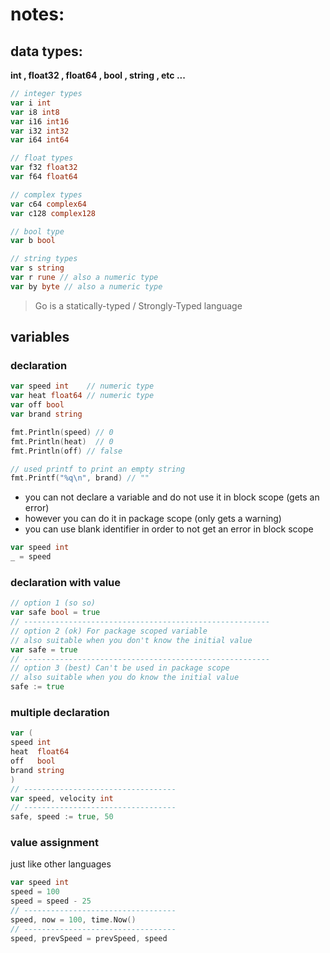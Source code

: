 # notes:

## data types:

**int , float32 , float64 , bool , string , etc ...**

```go
// integer types
var i int
var i8 int8
var i16 int16
var i32 int32
var i64 int64

// float types
var f32 float32
var f64 float64

// complex types
var c64 complex64
var c128 complex128

// bool type
var b bool

// string types
var s string
var r rune // also a numeric type
var by byte // also a numeric type
```

> Go is a statically-typed / Strongly-Typed language

## variables

### declaration

```go
var speed int    // numeric type
var heat float64 // numeric type
var off bool
var brand string

fmt.Println(speed) // 0
fmt.Println(heat)  // 0
fmt.Println(off) // false

// used printf to print an empty string
fmt.Printf("%q\n", brand) // ""
```

- you can not declare a variable and do not use it in block scope (gets an error)
- however you can do it in package scope (only gets a warning)
- you can use blank identifier in order to not get an error in block scope

```go
var speed int
_ = speed
```

### declaration with value

```go
// option 1 (so so)
var safe bool = true
// -------------------------------------------------------
// option 2 (ok) For package scoped variable
// also suitable when you don't know the initial value
var safe = true
// -------------------------------------------------------
// option 3 (best) Can't be used in package scope
// also suitable when you do know the initial value 
safe := true
```

### multiple declaration

```go
var (
speed int
heat  float64
off   bool
brand string
)
// ----------------------------------
var speed, velocity int
// ----------------------------------
safe, speed := true, 50

```

### value assignment
just like other languages
```go
var speed int
speed = 100
speed = speed - 25
// ----------------------------------
speed, now = 100, time.Now()
// ----------------------------------
speed, prevSpeed = prevSpeed, speed
```